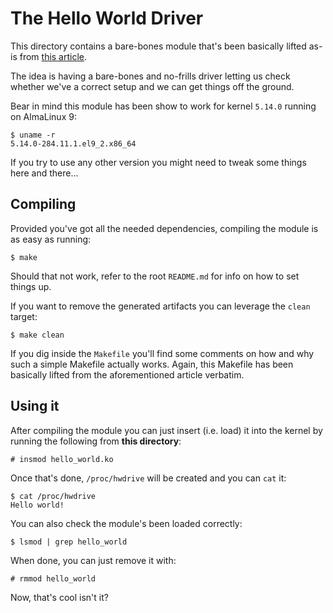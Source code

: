# The Hello World Driver
This directory contains a bare-bones module that's been basically
lifted as-is from [this article](https://medium.com/dvt-engineering/how-to-write-your-first-linux-kernel-module-cf284408beeb).

The idea is having a bare-bones and no-frills driver letting us check whether
we've a correct setup and we can get things off the ground.

Bear in mind this module has been show to work for kernel `5.14.0` running on AlmaLinux 9:

    $ uname -r
    5.14.0-284.11.1.el9_2.x86_64

If you try to use any other version you might need to tweak some things here and there...

## Compiling
Provided you've got all the needed dependencies, compiling the module is as easy as running:

    $ make

Should that not work, refer to the root `README.md` for info on how to set things up.

If you want to remove the generated artifacts you can leverage the `clean` target:

    $ make clean

If you dig inside the `Makefile` you'll find some comments on how and why such a simple
Makefile actually works. Again, this Makefile has been basically lifted from the
aforementioned article verbatim.

## Using it
After compiling the module you can just insert (i.e. load) it into the kernel by
running the following from **this directory**:

    # insmod hello_world.ko

Once that's done, `/proc/hwdrive` will be created and you can `cat` it:

    $ cat /proc/hwdrive
    Hello world!

You can also check the module's been loaded correctly:

    $ lsmod | grep hello_world

When done, you can just remove it with:

    # rmmod hello_world

Now, that's cool isn't it?
